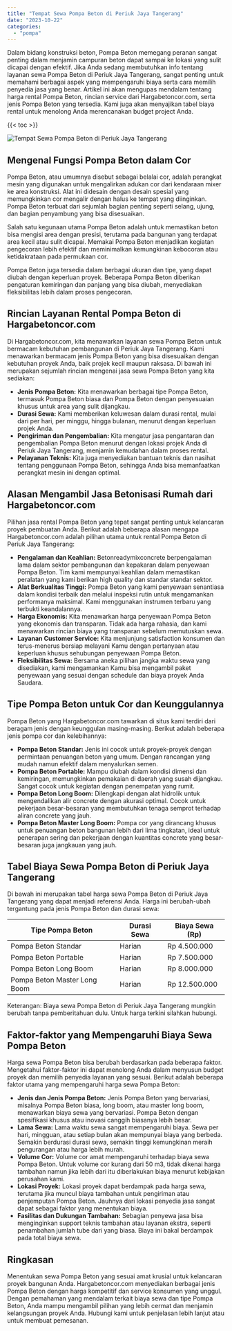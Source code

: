 ```yaml
---
title: "Tempat Sewa Pompa Beton di Periuk Jaya Tangerang"
date: "2023-10-22"
categories: 
  - "pompa"
---
```




Dalam bidang konstruksi beton, Pompa Beton memegang peranan sangat penting dalam menjamin campuran beton dapat sampai ke lokasi yang sulit dicapai dengan efektif. Jika Anda sedang membutuhkan info tentang layanan sewa Pompa Beton di Periuk Jaya Tangerang, sangat penting untuk memahami berbagai aspek yang mempengaruhi biaya serta cara memilih penyedia jasa yang benar. Artikel ini akan mengupas mendalam tentang harga rental Pompa Beton, rincian service dari Hargabetoncor.com, serta jenis Pompa Beton yang tersedia. Kami juga akan menyajikan tabel biaya rental untuk menolong Anda merencanakan budget project Anda.

{{< toc >}}

![Tempat Sewa Pompa Beton di Periuk Jaya Tangerang](https://hargareadymixid.github.io/pompa/concrete-pump%20(3).png)

## Mengenal Fungsi Pompa Beton dalam Cor

Pompa Beton, atau umumnya disebut sebagai belalai cor, adalah perangkat mesin yang digunakan untuk mengalirkan adukan cor dari kendaraan mixer ke area konstruksi. Alat ini didesain dengan desain spesial yang memungkinkan cor mengalir dengan halus ke tempat yang diinginkan. Pompa Beton terbuat dari sejumlah bagian penting seperti selang, ujung, dan bagian penyambung yang bisa disesuaikan.

Salah satu kegunaan utama Pompa Beton adalah untuk memastikan beton bisa mengisi area dengan presisi, terutama pada bangunan yang terdapat area kecil atau sulit dicapai. Memakai Pompa Beton menjadikan kegiatan pengecoran lebih efektif dan meminimalkan kemungkinan kebocoran atau ketidakrataan pada permukaan cor.

Pompa Beton juga tersedia dalam berbagai ukuran dan tipe, yang dapat diubah dengan keperluan proyek. Beberapa Pompa Beton diberikan pengaturan kemiringan dan panjang yang bisa diubah, menyediakan fleksibilitas lebih dalam proses pengecoran.

## Rincian Layanan Rental Pompa Beton di Hargabetoncor.com

Di Hargabetoncor.com, kita menawarkan layanan sewa Pompa Beton untuk bermacam kebutuhan pembangunan di Periuk Jaya Tangerang. Kami menawarkan bermacam jenis Pompa Beton yang bisa disesuaikan dengan kebutuhan proyek Anda, baik projek kecil maupun raksasa. Di bawah ini merupakan sejumlah rincian mengenai jasa sewa Pompa Beton yang kita sediakan:

- **Jenis Pompa Beton:** Kita menawarkan berbagai tipe Pompa Beton, termasuk Pompa Beton biasa dan Pompa Beton dengan penyesuaian khusus untuk area yang sulit dijangkau.
- **Durasi Sewa:** Kami memberikan keluwesan dalam durasi rental, mulai dari per hari, per minggu, hingga bulanan, menurut dengan keperluan projek Anda.
- **Pengiriman dan Pengembalian:** Kita mengatur jasa pengantaran dan pengembalian Pompa Beton menurut dengan lokasi projek Anda di Periuk Jaya Tangerang, menjamin kemudahan dalam proses rental.
- **Pelayanan Teknis:** Kita juga menyediakan bantuan teknis dan nasihat tentang penggunaan Pompa Beton, sehingga Anda bisa memanfaatkan perangkat mesin ini dengan optimal.

## Alasan Mengambil Jasa Betonisasi Rumah dari Hargabetoncor.com

Pilihan jasa rental Pompa Beton yang tepat sangat penting untuk kelancaran proyek pembuatan Anda. Berikut adalah beberapa alasan mengapa Hargabetoncor.com adalah pilihan utama untuk rental Pompa Beton di Periuk Jaya Tangerang:

- **Pengalaman dan Keahlian:** Betonreadymixconcrete berpengalaman lama dalam sektor pembangunan dan kepakaran dalam penyewaan Pompa Beton. Tim kami mempunyai keahlian dalam memastikan peralatan yang kami berikan high quality dan standar standar sektor.
- **Alat Berkualitas Tinggi:** Pompa Beton yang kami penyewaan senantiasa dalam kondisi terbaik dan melalui inspeksi rutin untuk mengamankan performanya maksimal. Kami menggunakan instrumen terbaru yang terbukti keandalannya.
- **Harga Ekonomis:** Kita menawarkan harga penyewaan Pompa Beton yang ekonomis dan transparan. Tidak ada harga rahasia, dan kami menawarkan rincian biaya yang transparan sebelum memutuskan sewa.
- **Layanan Customer Service:** Kita menjunjung satisfaction konsumen dan terus-menerus bersiap melayani Kamu dengan pertanyaan atau keperluan khusus sehubungan penyewaan Pompa Beton.
- **Fleksibilitas Sewa:** Bersama aneka pilihan jangka waktu sewa yang disediakan, kami mengamankan Kamu bisa mengambil paket penyewaan yang sesuai dengan schedule dan biaya proyek Anda Saudara.

## Tipe Pompa Beton untuk Cor dan Keunggulannya

Pompa Beton yang Hargabetoncor.com tawarkan di situs kami terdiri dari beragam jenis dengan keunggulan masing-masing. Berikut adalah beberapa jenis pompa cor dan kelebihannya:

- **Pompa Beton Standar:** Jenis ini cocok untuk proyek-proyek dengan permintaan penuangan beton yang umum. Dengan rancangan yang mudah namun efektif dalam menyalurkan semen.
- **Pompa Beton Portable:** Mampu diubah dalam kondisi dimensi dan kemiringan, memungkinkan pemakaian di daerah yang susah dijangkau. Sangat cocok untuk kegiatan dengan penempatan yang rumit.
- **Pompa Beton Long Boom:** Dilengkapi dengan alat hidrolik untuk mengendalikan alir concrete dengan akurasi optimal. Cocok untuk pekerjaan besar-besaran yang membutuhkan tenaga semprot terhadap aliran concrete yang jauh.
- **Pompa Beton Master Long Boom:** Pompa cor yang dirancang khusus untuk penuangan beton bangunan lebih dari lima tingkatan, ideal untuk penerapan sering dan pekerjaan dengan kuantitas concrete yang besar-besaran juga jangkauan yang jauh.

## Tabel Biaya Sewa Pompa Beton di Periuk Jaya Tangerang

Di bawah ini merupakan tabel harga sewa Pompa Beton di Periuk Jaya Tangerang yang dapat menjadi referensi Anda. Harga ini berubah-ubah tergantung pada jenis Pompa Beton dan durasi sewa:

| Tipe Pompa Beton | Durasi Sewa | Biaya Sewa (Rp) |
| --- | --- | --- |
| Pompa Beton Standar | Harian | Rp 4.500.000 |
| Pompa Beton Portable | Harian | Rp 7.500.000 |
| Pompa Beton Long Boom | Harian | Rp 8.000.000 |
| Pompa Beton Master Long Boom | Harian | Rp 12.500.000 |

Keterangan: Biaya sewa Pompa Beton di Periuk Jaya Tangerang mungkin berubah tanpa pemberitahuan dulu. Untuk harga terkini silahkan hubungi.

## Faktor-faktor yang Mempengaruhi Biaya Sewa Pompa Beton

Harga sewa Pompa Beton bisa berubah berdasarkan pada beberapa faktor. Mengetahui faktor-faktor ini dapat menolong Anda dalam menyusun budget proyek dan memilih penyedia layanan yang sesuai. Berikut adalah beberapa faktor utama yang mempengaruhi harga sewa Pompa Beton:

- **Jenis dan Jenis Pompa Beton:** Jenis Pompa Beton yang bervariasi, misalnya Pompa Beton biasa, long boom, atau master long boom, menawarkan biaya sewa yang bervariasi. Pompa Beton dengan spesifikasi khusus atau inovasi canggih biasanya lebih besar.
- **Lama Sewa:** Lama waktu sewa sangat mempengaruhi biaya. Sewa per hari, mingguan, atau setiap bulan akan mempunyai biaya yang berbeda. Semakin berdurasi durasi sewa, semakin tinggi kemungkinan meraih pengurangan atau harga lebih murah.
- **Volume Cor:** Volume cor amat mempengaruhi terhadap biaya sewa Pompa Beton. Untuk volume cor kurang dari 50 m3, tidak dikenai harga tambahan namun jika lebih dari itu diberlakukan biaya menurut kebijakan perusahan kami.
- **Lokasi Proyek:** Lokasi proyek dapat berdampak pada harga sewa, terutama jika muncul biaya tambahan untuk pengiriman atau penjemputan Pompa Beton. Jauhnya dari lokasi penyedia jasa sangat dapat sebagai faktor yang menentukan biaya.
- **Fasilitas dan Dukungan Tambahan:** Sebagian penyewa jasa bisa menginginkan support teknis tambahan atau layanan ekstra, seperti penambahan jumlah tube dari yang biasa. Biaya ini bakal berdampak pada total biaya sewa.

## Ringkasan

Menentukan sewa Pompa Beton yang sesuai amat krusial untuk kelancaran proyek bangunan Anda. Hargabetoncor.com menyediakan berbagai jenis Pompa Beton dengan harga kompetitif dan service konsumen yang unggul. Dengan pemahaman yang mendalam terkait biaya sewa dan tipe Pompa Beton, Anda mampu mengambil pilihan yang lebih cermat dan menjamin kelangsungan proyek Anda. Hubungi kami untuk penjelasan lebih lanjut atau untuk membuat pemesanan.
